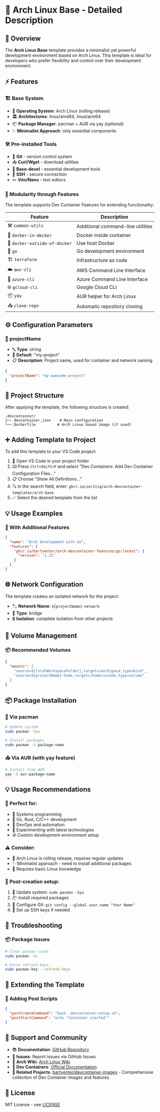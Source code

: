 # 🐧 Arch Linux Base - Detailed Description

## 📖 Overview

The **Arch Linux Base** template provides a minimalist yet powerful development environment based on Arch Linux. This template is ideal for developers who prefer flexibility and control over their development environment.

## ⚡ Features

### 🏗️ Base System
- 🐧 **Operating System**: Arch Linux (rolling release)
- 🏛️ **Architectures**: linux/amd64, linux/arm64
- 📦 **Package Manager**: pacman + AUR via yay (optional)
- ✨ **Minimalist Approach**: only essential components

### 🛠️ Pre-installed Tools
- 🔧 **Git** - version control system
- 📥 **Curl/Wget** - download utilities
- 🔨 **Base-devel** - essential development tools
- 🔐 **SSH** - secure connection
- ✏️ **Vim/Nano** - text editors

### 🔧 Modularity through Features
The template supports Dev Container Features for extending functionality:

| Feature | Description |
|---------|-------------|
| 🛠️ `common-utils` | Additional command-line utilities |
| 🐳 `docker-in-docker` | Docker inside container |
| 🔗 `docker-outside-of-docker` | Use host Docker |
| 🐹 `go` | Go development environment |
| 🏗️ `terraform` | Infrastructure as code |
| ☁️ `aws-cli` | AWS Command Line Interface |
| 🔵 `azure-cli` | Azure Command Line Interface |
| 🌐 `gcloud-cli` | Google Cloud CLI |
| 📦 `yay` | AUR helper for Arch Linux |
| 📥 `clone-repo` | Automatic repository cloning |

## ⚙️ Configuration Parameters

### 📝 projectName
- 🔤 **Type**: string
- 🎯 **Default**: "my-project"
- 📋 **Description**: Project name, used for container and network naming

```json
{
  "projectName": "my-awesome-project"
}
```

## 📁 Project Structure

After applying the template, the following structure is created:

```
.devcontainer/
├── devcontainer.json    # Main configuration
└── Dockerfile          # Arch Linux based image (if used)
```

## ➕ Adding Template to Project

To add this template to your VS Code project:

1. 📂 Open VS Code in your project folder
2. ⌨️ Press `Ctrl+Shift+P` and select "Dev Containers: Add Dev Container Configuration Files..."
3. 📋 Choose "Show All Definitions..."
4. 🔍 In the search field, enter: `ghcr.io/zeritiq/arch-devcontainer-templates/arch-base`
5. ✅ Select the desired template from the list

## 💡 Usage Examples

### 🔧 With Additional Features
```json
{
  "name": "Arch Development with Go",
  "features": {
    "ghcr.io/bartventer/arch-devcontainer-features/go:latest": {
      "version": "1.21"
    }
  }
}
```

## 🌐 Network Configuration

The template creates an isolated network for the project:
- 🏷️ **Network Name**: `${projectName}-network`
- 🔗 **Type**: bridge
- 🔒 **Isolation**: complete isolation from other projects

## 💾 Volume Management

### 📦 Recommended Volumes
```json
{
  "mounts": [
    "source=${localWorkspaceFolder},target=/workspace,type=bind",
    "source=${projectName}-home,target=/home/vscode,type=volume"
  ]
}
```

## 📦 Package Installation

### 🐧 Via pacman
```bash
# Update system
sudo pacman -Syu

# Install packages
sudo pacman -S package-name
```

### 📥 Via AUR (with yay feature)
```bash
# Install from AUR
yay -S aur-package-name
```

## 💡 Usage Recommendations

### 🎯 Perfect for:
- 🔧 Systems programming
- 🐹 Go, Rust, C/C++ development
- 🚀 DevOps and automation
- 🧪 Experimenting with latest technologies
- ⚙️ Custom development environment setup

### ⚠️ Consider:
- 🔄 Arch Linux is rolling release, requires regular updates
- ✨ Minimalist approach - need to install additional packages
- 🐧 Requires basic Linux knowledge

### 🔧 Post-creation setup:
1. 🔄 Update system: `sudo pacman -Syu`
2. 📦 Install required packages
3. 🔧 Configure Git: `git config --global user.name "Your Name"`
4. 🔐 Set up SSH keys if needed

## 🔧 Troubleshooting

### 📦 Package Issues
```bash
# Clear pacman cache
sudo pacman -Sc

# Force refresh keys
sudo pacman-key --refresh-keys
```

## 🔧 Extending the Template

### 📝 Adding Post Scripts
```json
{
  "postCreateCommand": "bash .devcontainer/setup.sh",
  "postStartCommand": "echo 'Container started'"
}
```

## 🤝 Support and Community

- 📚 **Documentation**: [GitHub Repository](https://github.com/zeritiq/devcontainer-templates)
- 🐛 **Issues**: Report issues via GitHub Issues
- 📖 **Arch Wiki**: [Arch Linux Wiki](https://wiki.archlinux.org/)
- 🐳 **Dev Containers**: [Official Documentation](https://containers.dev/)
- 🔗 **Related Projects**: [bartventer/devcontainer-images](https://github.com/bartventer/devcontainer-images/) - Comprehensive collection of Dev Container images and features

## 📄 License

MIT License - see [LICENSE](https://github.com/zeritiq/devcontainer-templates/blob/main/LICENSE)
